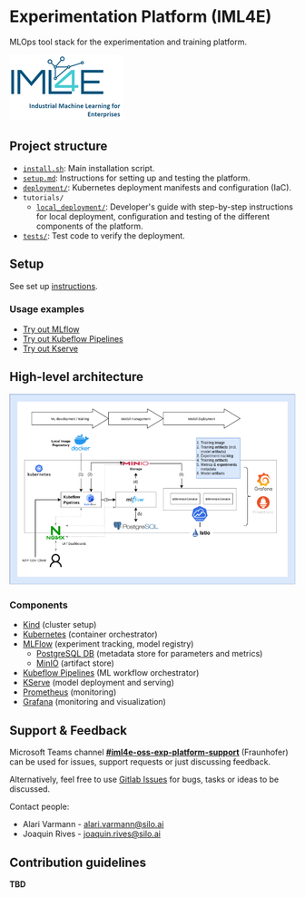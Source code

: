 # Experimentation Platform (IML4E)

MLOps tool stack for the experimentation and training platform.

![](docs/img/iml4e_full.png)

## Project structure

- [`install.sh`](install.sh): Main installation script.
- [`setup.md`](installation.md): Instructions for setting up and testing the platform.
- [`deployment/`](deployment): Kubernetes deployment manifests and configuration (IaC).
- `tutorials/`
  - [`local_deployment/`](tutorials/local_deployment): Developer's guide with step-by-step instructions for local deployment, configuration and testing of
  the different components of the platform.
- [`tests/`](): Test code to verify the deployment.

## Setup

See set up [instructions](setup.md).

### Usage examples

- [Try out MLflow](tutorials/resources/try-mlflow)
- [Try out Kubeflow Pipelines](tutorials/resources/try-kubeflow-pipelines)
- [Try out Kserve](tutorials/resources/try-kserve)

## High-level architecture

![MVP Architecture Diagram](docs/img/iml4e-exp-platform-diagram.png)

### Components

- [Kind](https://kind.sigs.k8s.io/) (cluster setup)
- [Kubernetes](https://kubernetes.io/) (container orchestrator)
- [MLFlow](https://mlflow.org/) (experiment tracking, model registry)
  - [PostgreSQL DB](https://www.postgresql.org/) (metadata store for parameters and metrics)
  - [MinIO](https://min.io/) (artifact store)
- [Kubeflow Pipelines](https://v1-5-branch.kubeflow.org/docs/components/pipelines/introduction/) (ML workflow orchestrator)
- [KServe](https://kserve.github.io/website/0.9/) (model deployment and serving)
- [Prometheus](https://prometheus.io/) (monitoring)
- [Grafana](https://grafana.com/) (monitoring and visualization)

## Support & Feedback

Microsoft Teams channel [**#iml4e-oss-exp-platform-support**](https://teams.microsoft.com/l/channel/19%3a772dce7e4c3c43878d8a4480e8472e36%40thread.tacv2/iml4e-oss-exp-platform-support?groupId=013e128c-1864-4c5a-b81c-8dcd18638ed3&tenantId=f930300c-c97d-4019-be03-add650a171c4) (Fraunhofer)
can be used for issues, support requests or just discussing feedback.

Alternatively, feel free to use [Gitlab Issues](https://gitlab.fokus.fraunhofer.de/iml4e/iml4e_oss_exp_platform/-/issues) for bugs, tasks or ideas to be discussed.

Contact people:

- Alari Varmann - alari.varmann@silo.ai
- Joaquin Rives - joaquin.rives@silo.ai

## Contribution guidelines

**TBD**